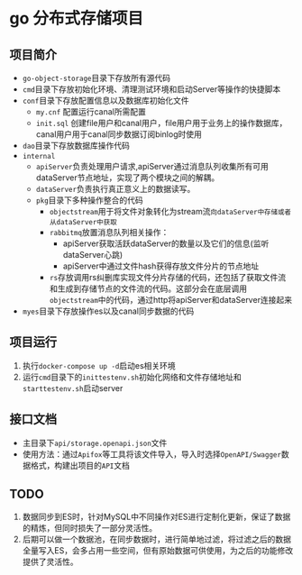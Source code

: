 # go 分布式存储项目

## 项目简介
- `go-object-storage`目录下存放所有源代码
- `cmd`目录下存放初始化环境、清理测试环境和启动Server等操作的快捷脚本
- `conf`目录下存放配置信息以及数据库初始化文件
	- `my.cnf` 配置运行canal所需配置
	- `init.sql` 创建file用户和canal用户，file用户用于业务上的操作数据库，canal用户用于canal同步数据订阅binlog时使用
- `dao`目录下存放数据库操作代码
- `internal`
	- `apiServer`负责处理用户请求,apiServer通过消息队列收集所有可用dataServer节点地址，实现了两个模块之间的解耦。
 	- `dataServer`负责执行真正意义上的数据读写。
	- `pkg`目录下多种操作整合的代码
		- `objectstream`用于将文件对象转化为stream流`向dataServer中存储或者从dataServer中获取`
		- `rabbitmq`放置消息队列相关操作：
			- apiServer获取活跃dataServer的数量以及它们的信息(监听dataServer心跳)
			- apiServer中通过文件hash获得存放文件分片的节点地址
		- `rs`存放调用rs纠删库实现文件分片存储的代码，还包括了获取文件流和生成到存储节点的文件流的代码。这部分会在底层调用`objectstream`中的代码，通过http将apiServer和dataServer连接起来
- `myes`目录下存放操作es以及canal同步数据的代码
## 项目运行
1. 执行`docker-compose up -d`启动es相关环境
2. 运行`cmd`目录下的`inittestenv.sh`初始化网络和文件存储地址和`starttestenv.sh`启动server
## 接口文档
- 主目录下`api/storage.openapi.json`文件
- 使用方法：通过`Apifox`等工具将该文件导入，导入时选择`OpenAPI/Swagger`数据格式，构建出项目的`API`文档
## TODO
1. 数据同步到ES时，针对MySQL中不同操作对ES进行定制化更新，保证了数据的精炼，但同时损失了一部分灵活性。
2. 后期可以做一个数据池，在同步数据时，进行简单地过滤，将过滤之后的数据全量写入ES，会多占用一些空间，但有原始数据可供使用，为之后的功能修改提供了灵活性。
